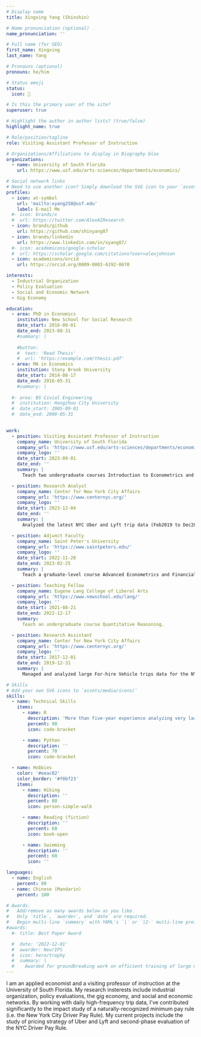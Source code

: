 ```yaml
---
# Display name
title: Xingxing Yang (Shinshin)

# Name pronunciation (optional)
name_pronunciation: ''

# Full name (for SEO)
first_name: Xingxing
last_name: Yang

# Pronouns (optional)
pronouns: he/him

# Status emoji
status:
  icon: 🛫

# Is this the primary user of the site?
superuser: true

# Highlight the author in author lists? (true/false)
highlight_name: true

# Role/position/tagline
role: Visiting Assistant Professor of Instruction

# Organizations/Affiliations to display in Biography blox
organizations:
  - name: University of South Florida
    url: https://www.usf.edu/arts-sciences/departments/economics/

# Social network links
# Need to use another icon? Simply download the SVG icon to your `assets/media/icons/` folder.
profiles:
  - icon: at-symbol
    url: 'mailto:xyang258@usf.edu'
    label: E-mail Me
  #- icon: brands/x
  #  url: https://twitter.com/AlexAIResearch
  - icon: brands/github
    url: https://github.com/shinyang87
  - icon: brands/linkedin
    url: https://www.linkedin.com/in/xyang87/
  #- icon: academicons/google-scholar
  #  url: https://scholar.google.com/citations?user=alexjohnson
  - icon: academicons/orcid
    url: https://orcid.org/0009-0003-6192-0070

interests:
  - Industrial Organization
  - Policy Evaluation
  - Social and Economic Network
  - Gig Economy

education:
  - area: PhD in Economics
    institution: New School for Social Research
    date_start: 2016-09-01
    date_end: 2023-08-31
    #summary: |
      
    #button:
    #  text: 'Read Thesis'
    #  url: 'https://example.com/thesis.pdf'
  - area: MA in Economics
    institution: Stony Brook University
    date_start: 2014-08-17
    date_end: 2016-05-31
    #summary: |
      
  #- area: BS Civial Engineering
  #  institution: Hangzhou City University
  #  date_start: 2005-09-01
  #  date_end: 2009-05-31
    

work:
  - position: Visiting Assistant Professor of Instruction
    company_name: University of South Florida
    company_url: 'https://www.usf.edu/arts-sciences/departments/economics/'
    company_logo: ''
    date_start: 2023-09-01
    date_end: ''
    summary: |
      Teach two undergraduate courses Introduction to Econometrics and Introduction to Mathematical Economics.

  - position: Research Analyst
    company_name: Center for New York City Affairs
    company_url: 'https://www.centernyc.org/'
    company_logo: ''
    date_start: 2023-12-04
    date_end: ''
    summary: |
      Analyzed the latest NYC Uber and Lyft trip data (Feb2019 to Dec2024) for the second-phase evaluation of the nationally-recognized NYC Minimum Driver Income Rule

  - position: Adjunct Faculty
    company_name: Saint Peter's University
    company_url: 'https://www.saintpeters.edu/'
    company_logo: ''
    date_start: 2022-11-28
    date_end: 2023-02-25
    summary: |
      Teach a graduate-level course Advanced Econometrics and Financial Modeling.

  - position: Teaching Fellow
    company_name: Eugene Lang College of Liberal Arts
    company_url: 'https://www.newschool.edu/lang/'
    company_logo: ''
    date_start: 2021-08-21
    date_end: 2022-12-17
    summary: 
      Teach an undergraduate course Quantitative Reasoning.

  - position: Research Assistant
    company_name: Center for New York City Affairs
    company_url: 'https://www.centernyc.org/'
    company_logo: ''
    date_start: 2017-12-01
    date_end: 2019-12-31
    summary: |
      Managed and analyzed large For-hire Vehicle trips data for the NYC TLC-commissioned project, which assesses the economic impact of the proposed NYC minimum driver income rule. Conducted analysis of drive earning and working time for selected data period; derived driver expense estimates based on survey data. 

# Skills
# Add your own SVG icons to `assets/media/icons/`
skills:
  - name: Technical Skills
    items:
      - name: R
        description: 'More than five-year experience analyzing very large longitudinal data with R'
        percent: 90
        icon: code-bracket

      - name: Python
        description: ''
        percent: 70
        icon: code-bracket

  - name: Hobbies
    color: '#eeac02'
    color_border: '#f0bf23'
    items:
      - name: Hiking
        description: ''
        percent: 80
        icon: person-simple-walk

      - name: Reading (fiction)
        description: ''
        percent: 60
        icon: book-open

      - name: Swimming
        description: ''
        percent: 60
        icon: ''

languages:
  - name: English
    percent: 90
  - name: Chinese (Mandarin)
    percent: 100

# Awards.
#   Add/remove as many awards below as you like.
#   Only `title`, `awarder`, and `date` are required.
#   Begin multi-line `summary` with YAML's `|` or `|2-` multi-line prefix and indent 2 spaces below.
#awards:
  #- title: Best Paper Award

  #  date: '2022-12-01'
  #  awarder: NeurIPS
  #  icon: hero/trophy
  #  summary: |
  #    Awarded for groundbreaking work on efficient training of large models. 
---
```


I am an applied economist and a visiting professor of instruction at the University of South Florida. My research insterests include industrial organization, policy evaluations, the gig economy, and social and economic networks. By working with daily high-frequency trip data, I've contributed significantly to the impact study of a naturally-recognized minimum pay rule (i.e. the New York City Driver Pay Rule). My current projects include the study of pricing strategy of Uber and Lyft and second-phase evaluation of the NYC Driver Pay Rule.
